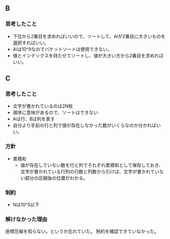 ## B
### 思考したこと
- 下位から2番目を求めればいいので、ソートして、Aiが2番目に大きいものを選択すればいい。
- Aiは10^9なのでバケットソートは使用できない。
- 値とインデックスを持たせてソートし、値が大きい方から2番目を求めればいい。
## C
### 思考したこと
- 文字が書かれているのは2N枚
- 順序に意味があるので、ソートはできない
- Aは行、Bは列を表す
- 自分より手前の行と列で値が存在しなかった数がいくらなのか分かればいい。
### 方針
- 累積和
    - 値が存在していない数を行と列でそれぞれ累積和として保存しておき、文字が書かれている行列の行数と列数から引けば、文字が書かれていない部分の圧縮後の位置がわかる。
### 制約
- Nは10^5以下
### 解けなかった理由
座標圧縮を知らない。というか忘れていた。
制約を確認できていなかった。